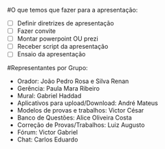 #O que temos que fazer para a apresentação:
- [ ] Definir diretrizes de apresentação
- [ ] Fazer convite
- [ ] Montar powerpoint OU prezi
- [ ] Receber script da apresentação
- [ ] Ensaio da apresentação

#Representantes por Grupo:
- Orador: João Pedro Rosa e Silva Renan  
- Gerência: Paula Mara Ribeiro
- Mural: Gabriel Haddad
- Aplicativos para upload/Download: André Mateus
- Modelos de provas e trabalhos:  Victor César
- Banco de Questões: Alice Oliveira Costa
- Correção de Provas/Trabalhos: Luiz Augusto
- Fórum: Victor Gabriel
- Chat: Carlos Eduardo
